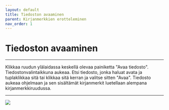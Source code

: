 ```yaml
---
layout: default
title: Tiedoston avaaminen
parent: Kirjanmerkkien erotteleminen
nav_order: 1
---
```


# Tiedoston avaaminen

---

Klikkaa ruudun ylälaidassa keskellä olevaa painiketta "Avaa tiedosto". Tiedostonvalintaikkuna aukeaa. Etsi tiedosto, jonka haluat avata ja tuplaklikkaa sitä tai klikkaa sitä kerran ja valitse sitten "Avaa". Tiedosto aukeaa ohjelmaan ja sen sisältämät kirjanmerkit luetellaan alempana kirjanmerkkiruudussa.

---

<div class="instruction_image">
  <img src="https://codex-fi.github.io/Opus/ui/gif/open_file.gif">
</div>
